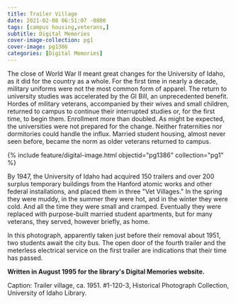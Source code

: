 ```yaml
---
title: Trailer Village
date: 2021-02-08 06:51:07 -0800
tags: [campus housing,veterans,]
subtitle: Digital Memories
cover-image-collection: pg1
cover-image: pg1386
categories: [Digital Memories]
---
```


The close of World War II meant great changes for the University of Idaho, as it did for the country as a whole. For the first time in nearly a decade, military uniforms were not the most common form of apparel. The return to university studies was accelerated by the GI Bill, an unprecedented benefit. Hordes of military veterans, accompanied by their wives and small children, returned to campus to continue their interrupted studies or, for the first time, to begin them. Enrollment more than doubled. As might be expected, the universities were not prepared for the change. Neither fraternities nor dormitories could handle the influx. Married student housing, almost never seen before, became the norm as older veterans returned to campus.

{% include feature/digital-image.html objectid="pg1386" collection="pg1" %}

By 1947, the University of Idaho had acquired 150 trailers and over 200 surplus temporary buildings from the Hanford atomic works and other federal installations, and placed them in three "Vet Villages." In the spring they were muddy, in the summer they were hot, and in the winter they were cold. And all the time they were small and cramped. Eventually they were replaced with purpose-built married student apartments, but for many veterans, they served, however briefly, as home.

In this photograph, apparently taken just before their removal about 1951, two students await the city bus. The open door of the fourth trailer and the meterless electrical service on the first trailer are indications that their time has passed.

**Written in August 1995 for the library's Digital Memories website.**

Caption: Trailer village, ca. 1951. #1-120-3, Historical Photograph Collection, University of Idaho Library.